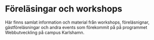 # Föreläsingar och workshops
Här finns samlat information och material från workshops, föreläsnignar, gästföreläsningar och andra events som förekommit på på programmet Webbutveckling på campus Karlshamn.  
  
  

